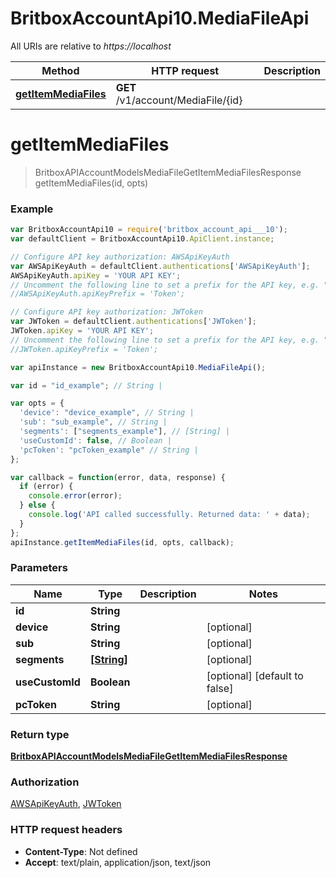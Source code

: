 # BritboxAccountApi10.MediaFileApi

All URIs are relative to *https://localhost*

Method | HTTP request | Description
------------- | ------------- | -------------
[**getItemMediaFiles**](MediaFileApi.md#getItemMediaFiles) | **GET** /v1/account/MediaFile/{id} | 


<a name="getItemMediaFiles"></a>
# **getItemMediaFiles**
> BritboxAPIAccountModelsMediaFileGetItemMediaFilesResponse getItemMediaFiles(id, opts)



### Example
```javascript
var BritboxAccountApi10 = require('britbox_account_api___10');
var defaultClient = BritboxAccountApi10.ApiClient.instance;

// Configure API key authorization: AWSApiKeyAuth
var AWSApiKeyAuth = defaultClient.authentications['AWSApiKeyAuth'];
AWSApiKeyAuth.apiKey = 'YOUR API KEY';
// Uncomment the following line to set a prefix for the API key, e.g. "Token" (defaults to null)
//AWSApiKeyAuth.apiKeyPrefix = 'Token';

// Configure API key authorization: JWToken
var JWToken = defaultClient.authentications['JWToken'];
JWToken.apiKey = 'YOUR API KEY';
// Uncomment the following line to set a prefix for the API key, e.g. "Token" (defaults to null)
//JWToken.apiKeyPrefix = 'Token';

var apiInstance = new BritboxAccountApi10.MediaFileApi();

var id = "id_example"; // String | 

var opts = { 
  'device': "device_example", // String | 
  'sub': "sub_example", // String | 
  'segments': ["segments_example"], // [String] | 
  'useCustomId': false, // Boolean | 
  'pcToken': "pcToken_example" // String | 
};

var callback = function(error, data, response) {
  if (error) {
    console.error(error);
  } else {
    console.log('API called successfully. Returned data: ' + data);
  }
};
apiInstance.getItemMediaFiles(id, opts, callback);
```

### Parameters

Name | Type | Description  | Notes
------------- | ------------- | ------------- | -------------
 **id** | **String**|  | 
 **device** | **String**|  | [optional] 
 **sub** | **String**|  | [optional] 
 **segments** | [**[String]**](String.md)|  | [optional] 
 **useCustomId** | **Boolean**|  | [optional] [default to false]
 **pcToken** | **String**|  | [optional] 

### Return type

[**BritboxAPIAccountModelsMediaFileGetItemMediaFilesResponse**](BritboxAPIAccountModelsMediaFileGetItemMediaFilesResponse.md)

### Authorization

[AWSApiKeyAuth](../README.md#AWSApiKeyAuth), [JWToken](../README.md#JWToken)

### HTTP request headers

 - **Content-Type**: Not defined
 - **Accept**: text/plain, application/json, text/json

